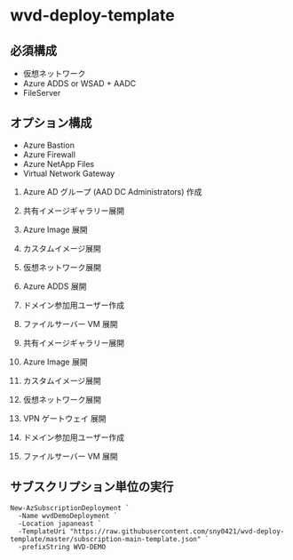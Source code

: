 # wvd-deploy-template


## 必須構成
- 仮想ネットワーク
- Azure ADDS or WSAD + AADC
- FileServer

## オプション構成
- Azure Bastion
- Azure Firewall
- Azure NetApp Files
- Virtual Network Gateway

1. Azure AD グループ (AAD DC Administrators) 作成 
2. 共有イメージギャラリー展開
3. Azure Image 展開
4. カスタムイメージ展開
5. 仮想ネットワーク展開
6. Azure ADDS 展開
7. ドメイン参加用ユーザー作成
8. ファイルサーバー VM 展開


1. 共有イメージギャラリー展開
2. Azure Image 展開
3. カスタムイメージ展開
4. 仮想ネットワーク展開
5. VPN ゲートウェイ 展開
7. ドメイン参加用ユーザー作成
8. ファイルサーバー VM 展開


## サブスクリプション単位の実行
```
New-AzSubscriptionDeployment `
  -Name wvdDemoDeployment `
  -Location japaneast `
  -TemplateUri "https://raw.githubusercontent.com/sny0421/wvd-deploy-template/master/subscription-main-template.json" `
  -prefixString WVD-DEMO
```
